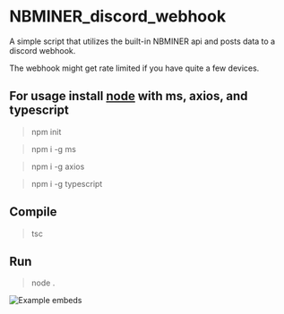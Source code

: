 # NBMINER_discord_webhook
A simple script that utilizes the built-in NBMINER api and posts data to a discord webhook.

The webhook might get rate limited if you have quite a few devices.

## For usage install [node](https://nodejs.org/dist/v16.15.0/node-v16.15.0-x64.msi) with ms, axios, and typescript

>npm init

>npm i -g ms

>npm i -g axios

>npm i -g typescript

## Compile
>tsc
## Run
>node .


![Example embeds](https://media.discordapp.net/attachments/760299890516426764/978073199990423622/unknown.png?width=452&height=723)
